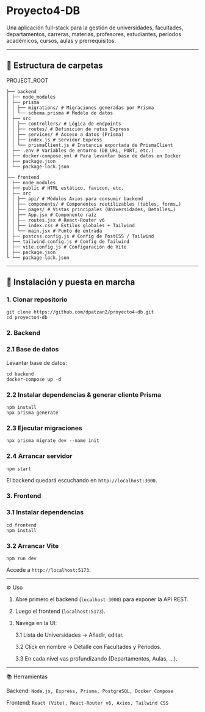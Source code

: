 # Proyecto4-DB

Una aplicación full-stack para la gestión de universidades, facultades, departamentos, carreras, materias, profesores, estudiantes, períodos académicos, cursos, aulas y prerrequisitos.

---

## 📁 Estructura de carpetas

PROJECT_ROOT
```
├── backend
│ ├── node_modules
│ ├── prisma
│ │ ├── migrations/ # Migraciones generadas por Prisma
│ │ └── schema.prisma # Modelo de datos
│ ├── src
│ │ ├── controllers/ # Lógica de endpoints
│ │ ├── routes/ # Definición de rutas Express
│ │ ├── services/ # Acceso a datos (Prisma)
│ │ ├── index.js # Servidor Express
│ │ └── prismaClient.js # Instancia exportada de PrismaClient
│ ├── .env # Variables de entorno (DB_URL, PORT, etc.)
│ ├── docker-compose.yml # Para levantar base de datos en Docker
│ ├── package.json
│ └── package-lock.json
│
├── frontend
│ ├── node_modules
│ ├── public # HTML estático, favicon, etc.
│ ├── src
│ │ ├── api/ # Módulos Axios para consumir backend
│ │ ├── components/ # Componentes reutilizables (tables, forms…)
│ │ ├── pages/ # Vistas principales (Universidades, Detalles…)
│ │ ├── App.jsx # Componente raíz
│ │ ├── routes.jsx # React-Router v6
│ │ ├── index.css # Estilos globales + Tailwind
│ │ └── main.jsx # Punto de entrada
│ ├── postcss.config.js # Config de PostCSS / Tailwind
│ ├── tailwind.config.js # Config de Tailwind
│ ├── vite.config.js # Configuración de Vite
│ ├── package.json
└ └── package-lock.json
```


---

## 🚀 Instalación y puesta en marcha

### 1. Clonar repositorio

```
git clone https://github.com/dpatzan2/proyecto4-db.git
cd proyecto4-db
```

### 2. Backend
### 2.1 Base de datos
Levantar base de datos:
```
cd backend
docker-compose up -d
```

### 2.2 Instalar dependencias & generar cliente Prisma
```
npm install
npx prisma generate
```

### 2.3 Ejecutar migraciones
```
npx prisma migrate dev --name init
```

### 2.4 Arrancar servidor
```
npm start
```
El backend quedará escuchando en `http://localhost:3000`.

### 3. Frontend
### 3.1 Instalar dependencias
```
cd frontend
npm install
```

### 3.2 Arrancar Vite
```
npm run dev
```
Accede a `http://localhost:5173`.

---
⚙️ Uso
1. Abre primero el backend (`localhost:3000`) para exponer la API REST.

2. Luego el frontend (`localhost:5173`).

3. Navega en la UI:

    3.1 Lista de Universidades → Añadir, editar.
   
    3.2 Click en nombre → Detalle con Facultades y Períodos.
   
    3.3 En cada nivel vas profundizando (Departamentos, Aulas, …).

---

📚 Herramientas

Backend: `Node.js, Express, Prisma, PostgreSQL, Docker Compose`

Frontend: `React (Vite), React-Router v6, Axios, Tailwind CSS`



